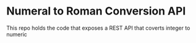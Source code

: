 # Numeral to Roman Conversion API
This repo holds the code that exposes a REST API that coverts integer to numeric 
